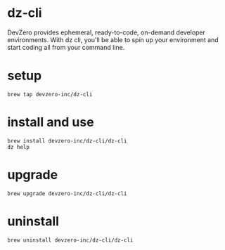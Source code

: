 # dz-cli

DevZero provides ephemeral, ready-to-code, on-demand developer environments.
With dz cli, you'll be able to spin up your environment and start coding all from your command line.

# setup
```lang-bash
brew tap devzero-inc/dz-cli
```

# install and use
```lang-bash
brew install devzero-inc/dz-cli/dz-cli
dz help
```

# upgrade
```lang-bash
brew upgrade devzero-inc/dz-cli/dz-cli
```

# uninstall
```lang-bash
brew uninstall devzero-inc/dz-cli/dz-cli
```